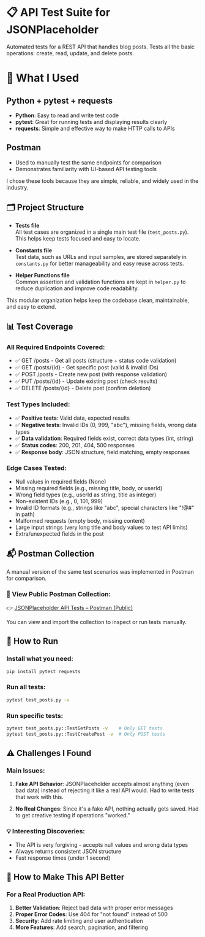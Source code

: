 # 📋 API Test Suite for JSONPlaceholder

Automated tests for a REST API that handles blog posts. Tests all the basic operations: create, read, update, and delete posts.

# 🔧 What I Used

## Python + pytest + requests

- **Python**: Easy to read and write test code  
- **pytest**: Great for running tests and displaying results clearly  
- **requests**: Simple and effective way to make HTTP calls to APIs  

## Postman

- Used to manually test the same endpoints for comparison  
- Demonstrates familiarity with UI-based API testing tools  

I chose these tools because they are simple, reliable, and widely used in the industry.

## 🗂️ Project Structure

- **Tests file**  
  All test cases are organized in a single main test file (`test_posts.py`). This helps keep tests focused and easy to locate.

- **Constants file**  
  Test data, such as URLs and input samples, are stored separately in `constants.py` for better manageability and easy reuse across tests.

- **Helper Functions file**  
  Common assertion and validation functions are kept in `helper.py` to reduce duplication and improve code readability.

This modular organization helps keep the codebase clean, maintainable, and easy to extend.



## 📊 Test Coverage

### All Required Endpoints Covered:

- ✅ GET /posts - Get all posts (structure + status code validation)
- ✅ GET /posts/{id} - Get specific post (valid & invalid IDs)  
- ✅ POST /posts - Create new post (with response validation)
- ✅ PUT /posts/{id} - Update existing post (check results)
- ✅ DELETE /posts/{id} - Delete post (confirm deletion)

### Test Types Included:

- ✅ **Positive tests**: Valid data, expected results
- ✅ **Negative tests**: Invalid IDs (0, 999, "abc"), missing fields, wrong data types
- ✅ **Data validation**: Required fields exist, correct data types (int, string)
- ✅ **Status codes**: 200, 201, 404, 500 responses
- ✅ **Response body**: JSON structure, field matching, empty responses

### Edge Cases Tested:

- Null values in required fields (None)
- Missing required fields (e.g., missing title, body, or userId)
- Wrong field types (e.g., userId as string, title as integer)
- Non-existent IDs (e.g., 0, 101, 999)
- Invalid ID formats (e.g., strings like "abc", special characters like "!@#" in path)
- Malformed requests (empty body, missing content)
- Large input strings (very long title and body values to test API limits)
- Extra/unexpected fields in the post

## 📬 Postman Collection

A manual version of the same test scenarios was implemented in Postman for comparison.

### 🔗 View Public Postman Collection:
👉 [JSONPlaceholder API Tests – Postman (Public)](https://www.postman.com/aviation-astronaut-47417982/jsonplaceholder-api-tests/collection/jx5ns9g/jsonplaceholder-api-tests)

You can view and import the collection to inspect or run tests manually.


## 🚀 How to Run

### Install what you need:

```bash
pip install pytest requests
```

### Run all tests:

```bash
pytest test_posts.py -v
```

### Run specific tests:

```bash
pytest test_posts.py::TestGetPosts -v    # Only GET tests
pytest test_posts.py::TestCreatePost -v  # Only POST tests
```

## ⚠️ Challenges I Found

### Main Issues:

1. **Fake API Behavior**: JSONPlaceholder accepts almost anything (even bad data) instead of rejecting it like a real API would. Had to write tests that work with this.

2. **No Real Changes**: Since it's a fake API, nothing actually gets saved. Had to get creative testing if operations "worked."

### 💡 Interesting Discoveries:

- The API is very forgiving - accepts null values and wrong data types
- Always returns consistent JSON structure
- Fast response times (under 1 second)

## 🔮 How to Make This API Better

### For a Real Production API:

1. **Better Validation**: Reject bad data with proper error messages
2. **Proper Error Codes**: Use 404 for "not found" instead of 500
3. **Security**: Add rate limiting and user authentication
4. **More Features**: Add search, pagination, and filtering